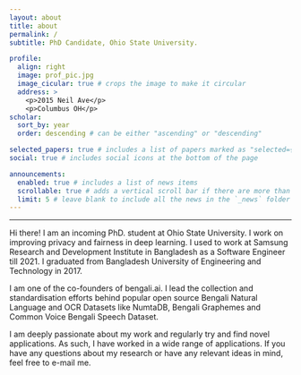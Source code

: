 ```yaml
---
layout: about
title: about
permalink: /
subtitle: PhD Candidate, Ohio State University.

profile:
  align: right
  image: prof_pic.jpg
  image_cicular: true # crops the image to make it circular
  address: >
    <p>2015 Neil Ave</p>
    <p>Columbus OH</p>
scholar:
  sort_by: year
  order: descending # can be either "ascending" or "descending"

selected_papers: true # includes a list of papers marked as "selected={true}"
social: true # includes social icons at the bottom of the page

announcements:
  enabled: true # includes a list of news items
  scrollable: true # adds a vertical scroll bar if there are more than 3 news items
  limit: 5 # leave blank to include all the news in the `_news` folder
---
```


---

Hi there! I am an incoming PhD. student at Ohio State University. I work on improving privacy and fairness in deep learning. I used to work at Samsung Research and Development Institute in Bangladesh as a Software Engineer till 2021. I graduated from Bangladesh University of Engineering and Technology in 2017.

I am one of the co-founders of bengali.ai. I lead the collection and standardisation efforts behind popular open source Bengali Natural Language and OCR Datasets like NumtaDB, Bengali Graphemes and Common Voice Bengali Speech Dataset.

I am deeply passionate about my work and regularly try and find novel applications. As such, I have worked in a wide range of applications. If you have any questions about my research or have any relevant ideas in mind, feel free to e-mail me.

<!-- Write your biography here. Tell the world about yourself. Link to your favorite [subreddit](http://reddit.com). You can put a picture in, too. The code is already in, just name your picture `prof_pic.jpg` and put it in the `img/` folder. -->

<!-- Put your address / P.O. box / other info right below your picture. You can also disable any these elements by editing `profile` property of the YAML header of your `_pages/about.md`. Edit `_bibliography/papers.bib` and Jekyll will render your [publications page](/al-folio/publications/) automatically.

Link to your social media connections, too. This theme is set up to use [Font Awesome icons](http://fortawesome.github.io/Font-Awesome/) and [Academicons](https://jpswalsh.github.io/academicons/), like the ones below. Add your Facebook, Twitter, LinkedIn, Google Scholar, or just disable all of them. -->
